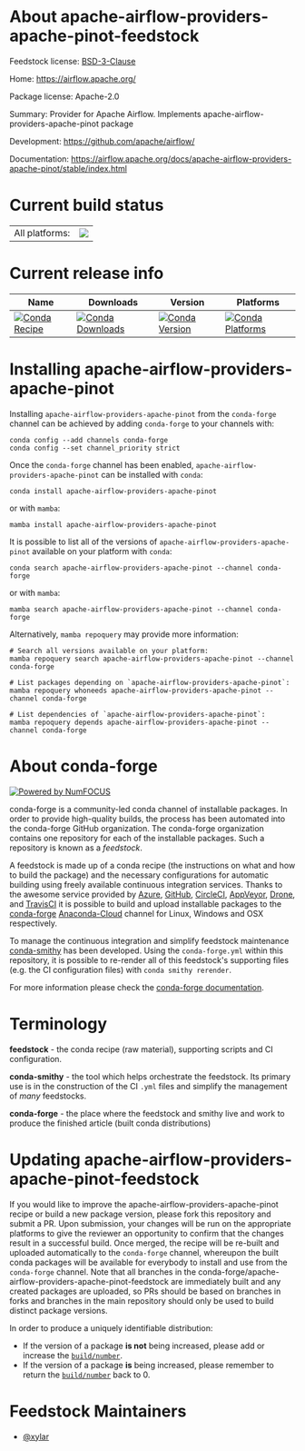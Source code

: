 About apache-airflow-providers-apache-pinot-feedstock
=====================================================

Feedstock license: [BSD-3-Clause](https://github.com/conda-forge/apache-airflow-providers-apache-pinot-feedstock/blob/main/LICENSE.txt)

Home: https://airflow.apache.org/

Package license: Apache-2.0

Summary: Provider for Apache Airflow. Implements apache-airflow-providers-apache-pinot package

Development: https://github.com/apache/airflow/

Documentation: https://airflow.apache.org/docs/apache-airflow-providers-apache-pinot/stable/index.html

Current build status
====================


<table><tr><td>All platforms:</td>
    <td>
      <a href="https://dev.azure.com/conda-forge/feedstock-builds/_build/latest?definitionId=12048&branchName=main">
        <img src="https://dev.azure.com/conda-forge/feedstock-builds/_apis/build/status/apache-airflow-providers-apache-pinot-feedstock?branchName=main">
      </a>
    </td>
  </tr>
</table>

Current release info
====================

| Name | Downloads | Version | Platforms |
| --- | --- | --- | --- |
| [![Conda Recipe](https://img.shields.io/badge/recipe-apache--airflow--providers--apache--pinot-green.svg)](https://anaconda.org/conda-forge/apache-airflow-providers-apache-pinot) | [![Conda Downloads](https://img.shields.io/conda/dn/conda-forge/apache-airflow-providers-apache-pinot.svg)](https://anaconda.org/conda-forge/apache-airflow-providers-apache-pinot) | [![Conda Version](https://img.shields.io/conda/vn/conda-forge/apache-airflow-providers-apache-pinot.svg)](https://anaconda.org/conda-forge/apache-airflow-providers-apache-pinot) | [![Conda Platforms](https://img.shields.io/conda/pn/conda-forge/apache-airflow-providers-apache-pinot.svg)](https://anaconda.org/conda-forge/apache-airflow-providers-apache-pinot) |

Installing apache-airflow-providers-apache-pinot
================================================

Installing `apache-airflow-providers-apache-pinot` from the `conda-forge` channel can be achieved by adding `conda-forge` to your channels with:

```
conda config --add channels conda-forge
conda config --set channel_priority strict
```

Once the `conda-forge` channel has been enabled, `apache-airflow-providers-apache-pinot` can be installed with `conda`:

```
conda install apache-airflow-providers-apache-pinot
```

or with `mamba`:

```
mamba install apache-airflow-providers-apache-pinot
```

It is possible to list all of the versions of `apache-airflow-providers-apache-pinot` available on your platform with `conda`:

```
conda search apache-airflow-providers-apache-pinot --channel conda-forge
```

or with `mamba`:

```
mamba search apache-airflow-providers-apache-pinot --channel conda-forge
```

Alternatively, `mamba repoquery` may provide more information:

```
# Search all versions available on your platform:
mamba repoquery search apache-airflow-providers-apache-pinot --channel conda-forge

# List packages depending on `apache-airflow-providers-apache-pinot`:
mamba repoquery whoneeds apache-airflow-providers-apache-pinot --channel conda-forge

# List dependencies of `apache-airflow-providers-apache-pinot`:
mamba repoquery depends apache-airflow-providers-apache-pinot --channel conda-forge
```


About conda-forge
=================

[![Powered by
NumFOCUS](https://img.shields.io/badge/powered%20by-NumFOCUS-orange.svg?style=flat&colorA=E1523D&colorB=007D8A)](https://numfocus.org)

conda-forge is a community-led conda channel of installable packages.
In order to provide high-quality builds, the process has been automated into the
conda-forge GitHub organization. The conda-forge organization contains one repository
for each of the installable packages. Such a repository is known as a *feedstock*.

A feedstock is made up of a conda recipe (the instructions on what and how to build
the package) and the necessary configurations for automatic building using freely
available continuous integration services. Thanks to the awesome service provided by
[Azure](https://azure.microsoft.com/en-us/services/devops/), [GitHub](https://github.com/),
[CircleCI](https://circleci.com/), [AppVeyor](https://www.appveyor.com/),
[Drone](https://cloud.drone.io/welcome), and [TravisCI](https://travis-ci.com/)
it is possible to build and upload installable packages to the
[conda-forge](https://anaconda.org/conda-forge) [Anaconda-Cloud](https://anaconda.org/)
channel for Linux, Windows and OSX respectively.

To manage the continuous integration and simplify feedstock maintenance
[conda-smithy](https://github.com/conda-forge/conda-smithy) has been developed.
Using the ``conda-forge.yml`` within this repository, it is possible to re-render all of
this feedstock's supporting files (e.g. the CI configuration files) with ``conda smithy rerender``.

For more information please check the [conda-forge documentation](https://conda-forge.org/docs/).

Terminology
===========

**feedstock** - the conda recipe (raw material), supporting scripts and CI configuration.

**conda-smithy** - the tool which helps orchestrate the feedstock.
                   Its primary use is in the construction of the CI ``.yml`` files
                   and simplify the management of *many* feedstocks.

**conda-forge** - the place where the feedstock and smithy live and work to
                  produce the finished article (built conda distributions)


Updating apache-airflow-providers-apache-pinot-feedstock
========================================================

If you would like to improve the apache-airflow-providers-apache-pinot recipe or build a new
package version, please fork this repository and submit a PR. Upon submission,
your changes will be run on the appropriate platforms to give the reviewer an
opportunity to confirm that the changes result in a successful build. Once
merged, the recipe will be re-built and uploaded automatically to the
`conda-forge` channel, whereupon the built conda packages will be available for
everybody to install and use from the `conda-forge` channel.
Note that all branches in the conda-forge/apache-airflow-providers-apache-pinot-feedstock are
immediately built and any created packages are uploaded, so PRs should be based
on branches in forks and branches in the main repository should only be used to
build distinct package versions.

In order to produce a uniquely identifiable distribution:
 * If the version of a package **is not** being increased, please add or increase
   the [``build/number``](https://docs.conda.io/projects/conda-build/en/latest/resources/define-metadata.html#build-number-and-string).
 * If the version of a package **is** being increased, please remember to return
   the [``build/number``](https://docs.conda.io/projects/conda-build/en/latest/resources/define-metadata.html#build-number-and-string)
   back to 0.

Feedstock Maintainers
=====================

* [@xylar](https://github.com/xylar/)


